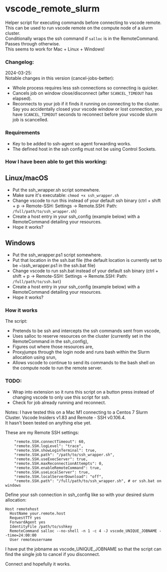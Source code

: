 # vscode_remote_slurm
Helper script for executing commands before connecting to vscode remote. This can be used to run vscode remote on the compute node of a slurm cluster.  
Conditionally wraps the ssh command if `salloc` is in the RemoteCommand. Passes through otherwise.  
This seems to work for Mac + Linux + Windows!

### Changelog:
2024-03-25:  
Notable changes in this version (cancel-jobs-better):  
- Whole process requires less ssh connections so connecting is quicker.  
- Cancels job on window close/disconnect (after `SCANCEL_TIMEOUT` has elapsed).  
- Reconnects to your job if it finds it running on connecting to the cluster. Say you accidentally closed your vscode window or lost connection, you have `SCANCEL_TIMEOUT` seconds to reconnect before your vscode slurm job is scancelled.  
  
### Requirements
- Key to be added to ssh-agent so agent forwarding works.
- The defined host in the ssh config must not be using Control Sockets.

### How I have been able to get this working:  
## Linux/macOS
- Put the ssh_wrapper.sh script somewhere.
- Make sure it's executable: `chmod +x ssh_wrapper.sh`
- Change vscode to run this instead of your default ssh binary (ctrl + shift + p -> Remote-SSH: Settings -> Remote.SSH: Path: `/full/path/to/ssh_wrapper.sh`)
- Create a host entry in your ssh_config (example below) with a RemoteCommand detailing your resources.
- Hope it works?

## Windows
- Put the ssh_wrapper.ps1 script somewhere.
- Put that location in the ssh.bat file (the default location is currently set to be ~\ssh_wrapper.ps1 in the ssh.bat file)
- Change vscode to run ssh.bat instead of your default ssh binary (ctrl + shift + p -> Remote-SSH: Settings -> Remote.SSH: Path: `/full/path/to/ssh.bat`)
- Create a host entry in your ssh_config (example below) with a RemoteCommand detailing your resources.
- Hope it works?



### How it works
The script:

- Pretends to be ssh and intercepts the ssh commands sent from vscode,
- Uses salloc to reserve resources on the cluster (currently set in the RemoteCommand in the ssh_config),
- Figures out where those resources are,
- Proxyjumps through the login node and runs bash within the Slurm allocation using srun,
- Allows vscode to continue to send its commands to the bash shell on the compute node to run the remote server.

### TODO:  
- Wrap into extension so it runs this script on a button press instead of changing vscode to only use this script for ssh.
- Check for job already running and reconnect.


Notes:
I have tested this on a Mac M1 connecting to a Centos 7 Slurm Cluster. Vscode Insiders v1.83 and Remote - SSH v0.106.4.  
It hasn't been tested on anything else yet.  

These are my Remote SSH settings:
```
    "remote.SSH.connectTimeout": 60,
    "remote.SSH.logLevel": "trace",
    "remote.SSH.showLoginTerminal": true,
    "remote.SSH.path": "/path/to/ssh_wrapper.sh",
    "remote.SSH.useExecServer": true,
    "remote.SSH.maxReconnectionAttempts": 0,
    "remote.SSH.enableRemoteCommand": true,
    "remote.SSH.useLocalServer": true,
    "remote.SSH.localServerDownload": "off",
    "remote.SSH.path": "/full/path/to/ssh_wrapper.sh", # or ssh.bat on windows
```


Define your ssh connection in ssh_config like so with your desired slurm allocation:
```
Host remotehost
  HostName your.remote.host
  RequestTTY yes
  ForwardAgent yes
  IdentityFile /path/to/sshkey
  RemoteCommand salloc --no-shell -n 1 -c 4 -J vscode_UNIQUE_JOBNAME --time=24:00:00
  User remoteusername
```
  
I have put the jobname as vscode_UNIQUE_JOBNAME so that the script can find the single job to cancel if you disconnect.

Connect and hopefully it works.
